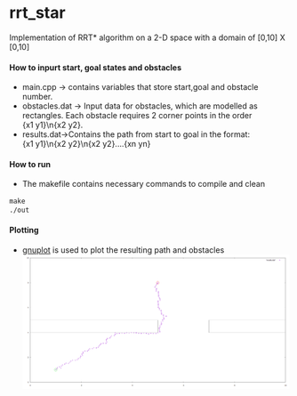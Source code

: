 # rrt_star

Implementation of RRT* algorithm on a 2-D space with a domain of [0,10] X [0,10]
#### How to inpurt start, goal states and obstacles
* main.cpp -> contains variables that store start,goal and obstacle number.
* obstacles.dat -> Input data for obstacles, which are modelled as rectangles. Each obstacle requires 2 corner points in the order <br />{x1 y1}\n{x2 y2}.
* results.dat->Contains the path from start to goal in the format: <br />{x1 y1}\n{x2 y2}\n{x2 y2}....{xn yn}

#### How to run ####
* The makefile contains necessary commands to compile and clean
```
make
./out
```
#### Plotting ####
* [gnuplot](http://www.gnuplot.info/) is used to plot the resulting path and obstacles
![picture alt](https://github.com/safarve/rrt_star/blob/main/plot1.png "A demo plot")


